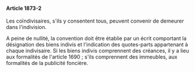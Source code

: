 #### Article 1873-2

Les coïndivisaires, s'ils y consentent tous, peuvent convenir de demeurer dans l'indivision.

A peine de nullité, la convention doit être établie par un écrit comportant la désignation des biens indivis et l'indication des quotes-parts appartenant à chaque indivisaire. Si les biens indivis comprennent des créances, il y a lieu aux formalités de l'article 1690 ; s'ils comprennent des immeubles, aux formalités de la publicité foncière.

